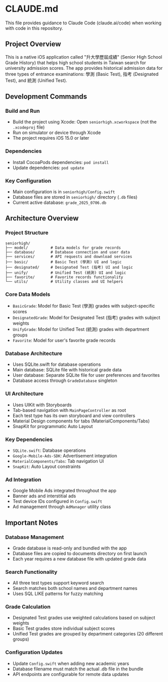 # CLAUDE.md

This file provides guidance to Claude Code (claude.ai/code) when working with code in this repository.

## Project Overview

This is a native iOS application called "升大學歷屆成績" (Senior High School Grade History) that helps high school students in Taiwan search for university admission scores. The app provides historical admission data for three types of entrance examinations: 學測 (Basic Test), 指考 (Designated Test), and 統測 (Unified Test).

## Development Commands

### Build and Run
- Build the project using Xcode: Open `seniorhigh.xcworkspace` (not the `.xcodeproj` file)
- Run on simulator or device through Xcode
- The project requires iOS 15.0 or later

### Dependencies
- Install CocoaPods dependencies: `pod install`
- Update dependencies: `pod update`

### Key Configuration
- Main configuration is in `seniorhigh/Config.swift`
- Database files are stored in `seniorhigh/` directory (`.db` files)
- Current active database: `grade_2025_0706.db`

## Architecture Overview

### Project Structure
```
seniorhigh/
├── model/          # Data models for grade records
├── database/       # Database connection and user data
├── services/       # API requests and download services
├── basic/          # Basic Test (學測) UI and logic
├── designated/     # Designated Test (指考) UI and logic
├── unify/          # Unified Test (統測) UI and logic
├── favorite/       # Favorite records functionality
└── utils/          # Utility classes and UI helpers
```

### Core Data Models
- `BasicGrade`: Model for Basic Test (學測) grades with subject-specific scores
- `DesignatedGrade`: Model for Designated Test (指考) grades with subject weights
- `UnifyGrade`: Model for Unified Test (統測) grades with department groups
- `Favorite`: Model for user's favorite grade records

### Database Architecture
- Uses SQLite.swift for database operations
- Main database: SQLite file with historical grade data
- User database: Separate SQLite file for user preferences and favorites
- Database access through `GradeDatabase` singleton

### UI Architecture
- Uses UIKit with Storyboards
- Tab-based navigation with `MainPageController` as root
- Each test type has its own storyboard and view controllers
- Material Design components for tabs (MaterialComponents/Tabs)
- SnapKit for programmatic Auto Layout

### Key Dependencies
- `SQLite.swift`: Database operations
- `Google-Mobile-Ads-SDK`: Advertisement integration
- `MaterialComponents/Tabs`: Tab navigation UI
- `SnapKit`: Auto Layout constraints

### Ad Integration
- Google Mobile Ads integrated throughout the app
- Banner ads and interstitial ads
- Test device IDs configured in `Config.swift`
- Ad management through `AdManager` utility class

## Important Notes

### Database Management
- Grade database is read-only and bundled with the app
- Database files are copied to documents directory on first launch
- Each year requires a new database file with updated grade data

### Search Functionality
- All three test types support keyword search
- Search matches both school names and department names
- Uses SQL LIKE patterns for fuzzy matching

### Grade Calculation
- Designated Test grades use weighted calculations based on subject weights
- Basic Test grades store individual subject scores
- Unified Test grades are grouped by department categories (20 different groups)

### Configuration Updates
- Update `Config.swift` when adding new academic years
- Database filename must match the actual .db file in the bundle
- API endpoints are configurable for remote data updates